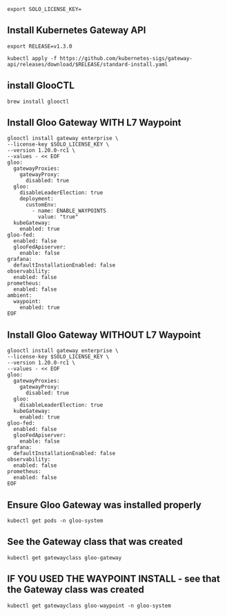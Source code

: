 ```
export SOLO_LICENSE_KEY=
```

## Install Kubernetes Gateway API
```
export RELEASE=v1.3.0

kubectl apply -f https://github.com/kubernetes-sigs/gateway-api/releases/download/$RELEASE/standard-install.yaml
```

## install GlooCTL
```
brew install glooctl
```

## Install Gloo Gateway WITH L7 Waypoint
```
glooctl install gateway enterprise \
--license-key $SOLO_LICENSE_KEY \
--version 1.20.0-rc1 \
--values - << EOF
gloo:
  gatewayProxies:
    gatewayProxy:
      disabled: true
  gloo:
    disableLeaderElection: true
    deployment:
      customEnv:
        - name: ENABLE_WAYPOINTS
          value: "true"
  kubeGateway:
    enabled: true
gloo-fed:
  enabled: false
  glooFedApiserver:
    enable: false
grafana:
  defaultInstallationEnabled: false
observability:
  enabled: false
prometheus:
  enabled: false
ambient:
  waypoint:
    enabled: true
EOF
```

## Install Gloo Gateway WITHOUT L7 Waypoint
```
glooctl install gateway enterprise \
--license-key $SOLO_LICENSE_KEY \
--version 1.20.0-rc1 \
--values - << EOF
gloo:
  gatewayProxies:
    gatewayProxy:
      disabled: true
  gloo:
    disableLeaderElection: true
  kubeGateway:
    enabled: true
gloo-fed:
  enabled: false
  glooFedApiserver:
    enable: false
grafana:
  defaultInstallationEnabled: false
observability:
  enabled: false
prometheus:
  enabled: false
EOF
```

## Ensure Gloo Gateway was installed properly
```
kubectl get pods -n gloo-system
```

## See the Gateway class that was created
```
kubectl get gatewayclass gloo-gateway
```

## IF YOU USED THE WAYPOINT INSTALL - see that the Gateway class was created

```
kubectl get gatewayclass gloo-waypoint -n gloo-system
```